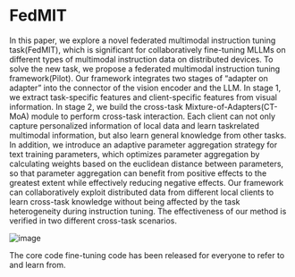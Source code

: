 # FedMIT

In this paper, we explore a novel federated multimodal instruction tuning task(FedMIT), which is significant for collaboratively fine-tuning MLLMs on different types of multimodal instruction data on distributed devices. To solve the
new task, we propose a federated multimodal instruction tuning framework(Pilot). Our framework integrates two stages of
“adapter on adapter” into the connector of the vision encoder
and the LLM. In stage 1, we extract task-specific features and
client-specific features from visual information. In stage 2,
we build the cross-task Mixture-of-Adapters(CT-MoA) module to perform cross-task interaction. Each client can not only
capture personalized information of local data and learn taskrelated multimodal information, but also learn general knowledge from other tasks. In addition, we introduce an adaptive parameter aggregation strategy for text training parameters, which optimizes parameter aggregation by calculating
weights based on the euclidean distance between parameters,
so that parameter aggregation can benefit from positive effects to the greatest extent while effectively reducing negative effects. Our framework can collaboratively exploit distributed data from different local clients to learn cross-task
knowledge without being affected by the task heterogeneity
during instruction tuning. The effectiveness of our method is
verified in two different cross-task scenarios.

![image](https://github.com/user-attachments/assets/7c755511-edef-4d6b-a716-f7aac18c26cd)

The core code fine-tuning code has been released for everyone to refer to and learn from.

